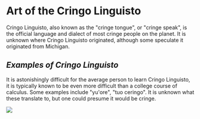 <h1>Art of the Cringo Linguisto</h1>
<p>Cringo Linguisto, also known as the "cringe tongue", or "cringe speak", is the official language and dialect of most cringe people on the planet. It is unknown where Cringo Linguisto originated, although some speculate it originated from Michigan.</p>
<h2><i>Examples of Cringo Linguisto</i></h2>
<p>It is astonishingly difficult for the average person to learn Cringo Linguisto, it is typically known to be even more difficult than a college course of calculus. Some examples include "yu'ore", "tuo ceringo". It is unknown what these translate to, but one could presume it would be cringe.</p>
<img src="https://cdn.discordapp.com/attachments/544684174288748564/916601425851719710/unknown.png">
